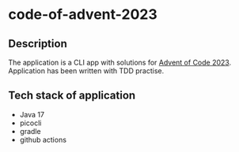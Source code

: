 # code-of-advent-2023

## Description
The application is a CLI app with solutions for [Advent of Code 2023](https://adventofcode.com/2023). Application has been written with TDD practise.

## Tech stack of application
- Java 17
- picocli
- gradle
- github actions
